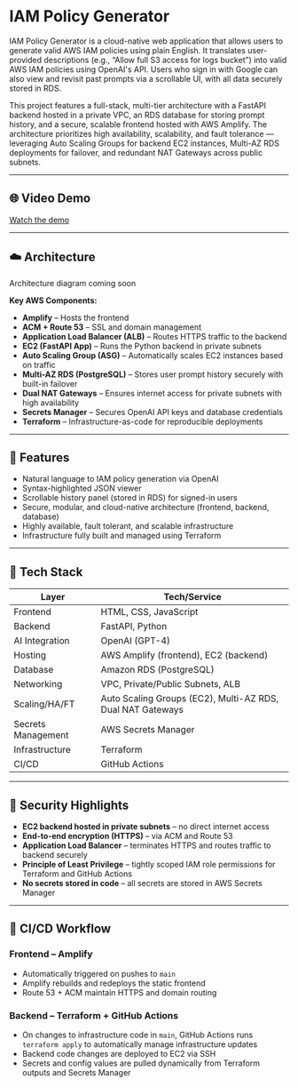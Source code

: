 # IAM Policy Generator

IAM Policy Generator is a cloud-native web application that allows users to generate valid AWS IAM policies using plain English. It translates user-provided descriptions (e.g., “Allow full S3 access for logs bucket”) into valid AWS IAM policies using OpenAI's API. Users who sign in with Google can also view and revisit past prompts via a scrollable UI, with all data securely stored in RDS.

This project features a full-stack, multi-tier architecture with a FastAPI backend hosted in a private VPC, an RDS database for storing prompt history, and a secure, scalable frontend hosted with AWS Amplify. The architecture prioritizes high availability, scalability, and fault tolerance — leveraging Auto Scaling Groups for backend EC2 instances, Multi-AZ RDS deployments for failover, and redundant NAT Gateways across public subnets.

---

## 🌐 Video Demo

[Watch the demo](https://www.youtube.com/watch?v=gwHuP2tRXlc)

---

## ☁️ Architecture

Architecture diagram coming soon

**Key AWS Components:**
- **Amplify** – Hosts the frontend
- **ACM + Route 53** – SSL and domain management
- **Application Load Balancer (ALB)** – Routes HTTPS traffic to the backend
- **EC2 (FastAPI App)** – Runs the Python backend in private subnets
- **Auto Scaling Group (ASG)** – Automatically scales EC2 instances based on traffic
- **Multi-AZ RDS (PostgreSQL)** – Stores user prompt history securely with built-in failover
- **Dual NAT Gateways** – Ensures internet access for private subnets with high availability
- **Secrets Manager** – Secures OpenAI API keys and database credentials
- **Terraform** – Infrastructure-as-code for reproducible deployments

---

## 🚀 Features

- Natural language to IAM policy generation via OpenAI
- Syntax-highlighted JSON viewer
- Scrollable history panel (stored in RDS) for signed-in users
- Secure, modular, and cloud-native architecture (frontend, backend, database)
- Highly available, fault tolerant, and scalable infrastructure
- Infrastructure fully built and managed using Terraform

---

## 🧰 Tech Stack

| Layer                | Tech/Service                                              |
|----------------------|-----------------------------------------------------------|
| Frontend             | HTML, CSS, JavaScript                                     |
| Backend              | FastAPI, Python                                           |
| AI Integration       | OpenAI (GPT-4)                                            |
| Hosting              | AWS Amplify (frontend), EC2 (backend)                     |
| Database             | Amazon RDS (PostgreSQL)                                   |
| Networking           | VPC, Private/Public Subnets, ALB                          |
| Scaling/HA/FT        | Auto Scaling Groups (EC2), Multi-AZ RDS, Dual NAT Gateways|
| Secrets Management   | AWS Secrets Manager                                       |
| Infrastructure       | Terraform                                                 |
| CI/CD                | GitHub Actions                                            |

---

## 🔐 Security Highlights

- **EC2 backend hosted in private subnets** – no direct internet access
- **End-to-end encryption (HTTPS)** – via ACM and Route 53
- **Application Load Balancer** – terminates HTTPS and routes traffic to backend securely
- **Principle of Least Privilege** – tightly scoped IAM role permissions for Terraform and GitHub Actions
- **No secrets stored in code** – all secrets are stored in AWS Secrets Manager

---

## 🔄 CI/CD Workflow

### Frontend – Amplify
- Automatically triggered on pushes to `main`
- Amplify rebuilds and redeploys the static frontend
- Route 53 + ACM maintain HTTPS and domain routing

### Backend – Terraform + GitHub Actions
- On changes to infrastructure code in `main`, GitHub Actions runs `terraform apply` to automatically manage infrastructure updates
- Backend code changes are deployed to EC2 via SSH
- Secrets and config values are pulled dynamically from Terraform outputs and Secrets Manager
